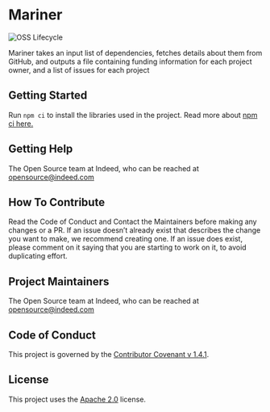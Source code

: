 # Mariner

![OSS Lifecycle](https://img.shields.io/osslifecycle/indeedeng/default-template.svg)


Mariner takes an input list of dependencies, fetches details about them from GitHub, 
and outputs a file containing funding information for each project owner, and a list 
of issues for each project

## Getting Started

Run ```npm ci``` to install the libraries used in the project. Read more about [npm ci here.](https://blog.npmjs.org/post/171556855892/introducing-npm-ci-for-faster-more-reliable)

## Getting Help

The Open Source team at Indeed, who can be reached at opensource@indeed.com 

## How To Contribute

Read the Code of Conduct and Contact the Maintainers before making any changes or a PR. 
If an issue doesn’t already exist that describes the change you want to make, we recommend 
creating one. If an issue does exist, please comment on it saying that you are starting to 
work on it, to avoid duplicating effort. 

## Project Maintainers

The Open Source team at Indeed, who can be reached at opensource@indeed.com

## Code of Conduct
This project is governed by the [Contributor Covenant v 1.4.1](CODE_OF_CONDUCT.md). 

## License
This project uses the [Apache 2.0](LICENSE) license.
